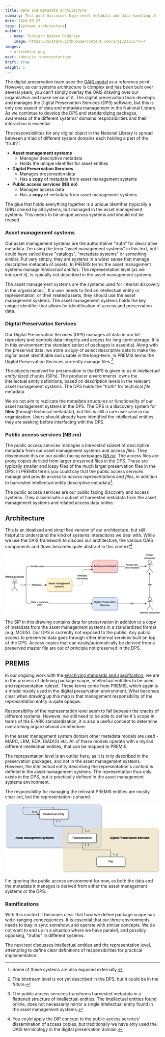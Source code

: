 ```yaml
---
title: Data and metadata architecture
summary: This post discusses high-level metadata and data handling at the National Library of Norway
date: 2024-09-27
tags: [Systems architecture]
authors: 
  - name: Torbjørn Bakken Pedersen
    image: https://avatars.githubusercontent.com/u/113333557?v=4
images: 
  - arkitektur.png
next: /docs/ie-representations
draft: true
weight: 1
---
```


The digital preservation team uses the [OAIS model](https://en.wikipedia.org/wiki/Open_Archival_Information_System#The_functional_model "Wikipedia page explaining the OAIS functional model") as a reference point.
However, as our systems architecture is complex and has been built over several years, you can't simply overlay the OAIS drawing over our organization and make sense of it.
The digital preservation team develops and manages the Digital Preservation Services (DPS) software, but this is only one aspect of data and metadata management in the National Library.
As we contintue to develop the DPS and standardizing packages, awareness of the different systems' domains responsibilities and their interaction is essential.


The responsibilities for any digital object in the National Library is spread between a triad of different system domains each holding a part of the "truth":

- **Asset management systems**
	- Manages descriptive metadata
	- Holds the unique identifier for asset entities
- **Digital Preservation Services**
	- Manages preservation data
	- Has a **copy** of metadata from asset management systems
- **Public access services (NB.no)**
	- Manages access data
	- Has a **copy** of metadata from asset management systems

The glue that holds everything together is a unique identifier (typically a URN) shared by all systems, but managed in the asset management systems.
This needs to be unique across systems and should not be reused.

### Asset management systems
Our asset management systems are the authoritative "truth" for descriptive metadata. 
I'm using the term "asset management systems" in this text, but I could have called these "catalogs", "metadata systems" or something similar. 
Put very simply, they are systems in a wider sense that manage descriptive metadata of assets.
In PREMIS terms the asset management systems manage *intellectual entities*.
The representation level (as we interpret it), is typically not described in the asset management systems.

The asset management systems are the systems used for internal discovery in the organization [^1].
If a user needs to find an intellectual entity or representation, or their related assets, they should use the asset management systems.
The asset management systems holds the key unique identifier that allows for identification of access and preservation data.

[^1]: Some of these systems are also exposed externally.

### Digital Preservation Services
Our Digital Preservation Services (DPS) manages all data in our bit-repository and controls data integrity and access for long-term storage. 
It is in this environment the standardization of packages is essential. 
Along with the preserved data, we store a *copy* of select descriptive data to make the digital asset identifiable and usable in the long-term.
In PREMIS terms the Digital Preservation Services currently manage files [^2].

[^2]: The bitstream level is not yet described in the DPS, but it could be in the future.

The objects received for preservation in the DPS is given to us in *intellectual entity* sized chunks (SIPs).
The producer environments' owns the intellectual entity definitions, based on description levels in the relevant asset management systems.
The DPS holds the "truth" for technical *file* metadata.

We do not aim to replicate the metadata structures or functionality of our asset management systems in the DPS. 
The DPS is a discovery system for **files** (through technical metadata), but this is still a rare use-case in our organization.
Users should already have identified the intellectual entities they are seeking before interfacing with the DPS.

### Public access services (NB.no)
The public access services manages a *harvested* subset of descriptive metadata from our asset management systems and access *files*.
They disseminate this on our public facing webpages [NB.no](https://www.nb.no/search "National library online portal").
The access files are proxy copies derived from larger preserved files in the DPS. 
These are typically smaller and lossy files of the much larger preservation files in the DPS.
In PREMIS terms you could say that the public access services manage and provde access to *access representations* and *files*, in addition to harvested intellectual entity descriptive metadata[^3].

[^3]: The public access services transforms harvested metadata in a flattened structure of intellectual entities. The intellectual entities found online, does not necessarily mirror a single intellectual entity found in the asset management systems.

The public access services are our public facing discovery and access systems.
They disseminate a subset of harvested metadata from the asset management systems and related access data online.

## Architecture
This is an idealized and simplified version of our architecture, but still helpful to understand the kind of systems interactions we deal with.
While we use the OAIS framework to discuss our architecture, the various OAIS components and flows becomes quite abstract in this context[^4]. 

[^4]: You could apply the DIP concept to the public access services' dissemination of access copies, but traditionally we have only used the OAIS terminology in the digital preservation domain.

![architecture drawing](arkitektur.png)

The SIP in this drawing contains data for preservation in addition to a copy of metadata from the asset management systems in a standardized format (e.g. MODS).
Our DPS is currently not exposed to the public. 
Any public access to preserved data goes through other internal services built on top of the DPS. 
Access copies that can easily/automatically be derived from a preserved master file are out of principle not preserved in the DPS.

## PREMIS
In our ongoing work with the [eArchiving standards and specification](https://dilcis.eu "Website with standards and specifications for E-ARK"), we are in the process of defining package scope, intellectual entitites to be used and representation ruleset.
These terms come from PREMIS, which again is a model mainly used in the digital preservation environment.
What becomes clear when drawing up this map is that management responsibility of the *representation* entity is quite opaque.

Responsibility of the representation level seem to fall between the cracks of different systems.
However, we still need to be able to define it's scope in terms of the E-ARK standardization, it is also a useful concept to determine overarching organziational architecture.

In the asset management system domain other metadata models are used - MARC, LRM, RDA, ISAD(G) etc.
All of these models operate with a myriad different intellectual entities, that can be mapped to PREMIS.

The representation level is an outlier here, as it is only described in the preservation packages, and not in the asset management systems. However, the intellectual entity describing the representation's *content* is defined in the asset management systems. The representation thus only exists in the DPS, but is practically defined in the asset management systems environment.

The responsibility for managing the relevant PREMIS entities are mostly clear cut, but the representation is shared.

![PREMIS entity responsibility](premis.png)

I'm ignoring the public access environment for now, as both the data and the metadata it manages is derived from either the asset management systems or the DPS.

### Ramifications
With this context it becomes clear that how we define package scope has wide-ranging concequences.
It is essential that our three environments needs to stay in sync somehow, and operate with similar concepts.
We do not want to end up in a situation where we have paralell, and possibly opposing, "truths" in different systems.

The next text discusses intellectual entities and the representation level, attempting to define clear definitions of responsibilities for practical implementation.


